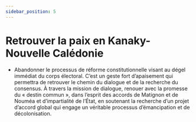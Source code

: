 ```yaml
---
sidebar_position: 5
---
```


# Retrouver la paix en Kanaky-Nouvelle Calédonie

- Abandonner le processus de réforme constitutionnelle visant au dégel immédiat du corps électoral. C’est un geste fort d’apaisement qui permettra de retrouver le chemin du dialogue et de la recherche du consensus. À travers la mission de dialogue, renouer avec la promesse du « destin commun », dans l’esprit des accords de Matignon et de Nouméa et d’impartialité de l’État, en soutenant la recherche d’un projet d’accord global qui engage un véritable processus d’émancipation et de décolonisation.
